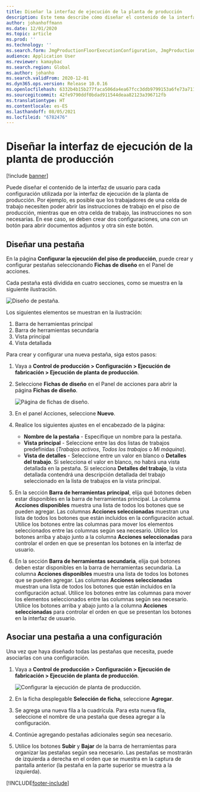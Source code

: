```yaml
---
title: Diseñar la interfaz de ejecución de la planta de producción
description: Este tema describe cómo diseñar el contenido de la interfaz de usuario para cada configuración.
author: johanhoffmann
ms.date: 12/01/2020
ms.topic: article
ms.prod: ''
ms.technology: ''
ms.search.form: JmgProductionFloorExecutionConfiguration, JmgProductionFloorExecutionConfigurationTab
audience: Application User
ms.reviewer: kamaybac
ms.search.region: Global
ms.author: johanho
ms.search.validFrom: 2020-12-01
ms.dyn365.ops.version: Release 10.0.16
ms.openlocfilehash: 6332b4b15b277faca506da4ea67fcc3ddb9799153a6fe73a711050ab93bdf565
ms.sourcegitcommit: 42fe9790ddf0bdad911544deaa82123a396712fb
ms.translationtype: HT
ms.contentlocale: es-ES
ms.lasthandoff: 08/05/2021
ms.locfileid: "6782476"
---
```

# <a name="design-the-production-floor-execution-interface"></a>Diseñar la interfaz de ejecución de la planta de producción

[!include [banner](../includes/banner.md)]

Puede diseñar el contenido de la interfaz de usuario para cada configuración utilizada por la interfaz de ejecución de la planta de producción. Por ejemplo, es posible que los trabajadores de una celda de trabajo necesiten poder abrir las instrucciones de trabajo en el piso de producción, mientras que en otra celda de trabajo, las instrucciones no son necesarias. En ese caso, se deben crear dos configuraciones, una con un botón para abrir documentos adjuntos y otra sin este botón.

## <a name="design-a-tab"></a>Diseñar una pestaña

En la página **Configurar la ejecución del piso de producción**, puede crear y configurar pestañas seleccionando **Fichas de diseño** en el Panel de acciones.

Cada pestaña está dividida en cuatro secciones, como se muestra en la siguiente ilustración.

![Diseño de pestaña.](media/pfe-tab-layout.png "Diseño de pestaña")

Los siguientes elementos se muestran en la ilustración:

1. Barra de herramientas principal
1. Barra de herramientas secundaria
1. Vista principal
1. Vista detallada

Para crear y configurar una nueva pestaña, siga estos pasos:

1. Vaya a **Control de producción \> Configuración \> Ejecución de fabricación \> Ejecución de planta de producción**.

1. Seleccione **Fichas de diseño** en el Panel de acciones para abrir la página **Fichas de diseño**.

    ![Página de fichas de diseño.](media/pfe-design-tabs.png "Página de fichas de diseño")

1. En el panel Acciones, seleccione **Nuevo**.

1. Realice los siguientes ajustes en el encabezado de la página:

    - **Nombre de la pestaña** - Especifique un nombre para la pestaña.
    - **Vista principal** - Seleccione entre las dos listas de trabajos predefinidas (*Trabajos activos*, *Todos los trabajos* o *Mi máquina*).
    - **Vista de detalles** - Seleccione entre un valor en blanco o **Detalles del trabajo**. Si selecciona el valor en blanco, no habrá una vista detallada en la pestaña. Si selecciona **Detalles del trabajo**, la vista detallada contendrá una descripción detallada del trabajo seleccionado en la lista de trabajos en la vista principal.

1. En la sección **Barra de herramientas principal**, elija qué botones deben estar disponibles en la barra de herramientas principal. La columna **Acciones disponibles** muestra una lista de todos los botones que se pueden agregar. Las columnas **Acciones seleccionadas** muestran una lista de todos los botones que están incluidos en la configuración actual. Utilice los botones entre las columnas para mover los elementos seleccionados entre las columnas según sea necesario. Utilice los botones arriba y abajo junto a la columna **Acciones seleccionadas** para controlar el orden en que se presentan los botones en la interfaz de usuario.

1. En la sección **Barra de herramientas** **secundaria**, elija qué botones deben estar disponibles en la barra de herramientas secundaria. La columna **Acciones disponibles** muestra una lista de todos los botones que se pueden agregar. Las columnas **Acciones seleccionadas** muestran una lista de todos los botones que están incluidos en la configuración actual. Utilice los botones entre las columnas para mover los elementos seleccionados entre las columnas según sea necesario. Utilice los botones arriba y abajo junto a la columna **Acciones seleccionadas** para controlar el orden en que se presentan los botones en la interfaz de usuario.

## <a name="associate-a-tab-with-a-configuration"></a>Asociar una pestaña a una configuración

Una vez que haya diseñado todas las pestañas que necesita, puede asociarlas con una configuración.

1. Vaya a **Control de producción \> Configuración \> Ejecución de fabricación \> Ejecución de planta de producción**.

    ![Configurar la ejecución de planta de producción.](media/pfe-config-prod-floor-execution.png "Configurar la ejecución de planta de producción")

1. En la ficha desplegable **Selección de ficha**, seleccione **Agregar**.

1. Se agrega una nueva fila a la cuadrícula. Para esta nueva fila, seleccione el nombre de una pestaña que desea agregar a la configuración.

1. Continúe agregando pestañas adicionales según sea necesario.

1. Utilice los botones **Subir** y **Bajar** de la barra de herramientas para organizar las pestañas según sea necesario. Las pestañas se mostrarán de izquierda a derecha en el orden que se muestra en la captura de pantalla anterior (la pestaña en la parte superior se muestra a la izquierda).


[!INCLUDE[footer-include](../../includes/footer-banner.md)]